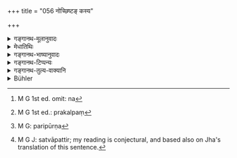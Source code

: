 +++
title = "056 नोच्छिष्टङ् कस्य"

+++

<details><summary>गङ्गानथ-मूलानुवादः</summary>

He should not give the leavings to anyone; he should not eat in between; he should not do over-rating; and he should not go any-where with particles of food still on him.—(56)
</details>

<details><summary>मेधातिथिः</summary>

पात्रीस्थम् अन्नम् आस्यस्पर्शदूषितम् **उच्छिष्टम्** उच्यते । तन् **न कस्यचिद् दद्याद्** अनेनैव सिद्धे स्नातकव्रतेषु यः शूद्रविषयः प्रतिषेधः स तत्रैव निरूपयिष्यते । चतुर्थ्यां प्राप्तायां षष्ठी संबन्धमात्रनिषेधार्था । ये ऽपि दत्तम् इदम् अस्मभ्यम् इति न विदुस् तेषाम् अपि भोजनाय न[^२०५] प्रकल्प्यं[^२०६] श्वबिडालादीनाम् । न ह्य् अत्र ददात्यर्थः परिपूर्णः[^२०७] स्वत्वनिवृत्तिमात्रं दातुः, परस्य स्वत्वापत्तिर्[^२०८] नास्ति । 


[^२०८]:
     M G J: satvāpattir; my reading is conjectural, and based also on Jha's translation of this sentence.


[^२०७]:
     M G: paripūrṇa


[^२०६]:
     M G 1st ed.: prakalpaṃ


[^२०५]:
     M G 1st ed. omit: na

- **अन्तरा**शब्दो मध्यवचनः । द्वौ भोजनकालौ सायं प्रातश् च । ततो ऽन्यस्मिन् काले न भुञ्जीत । अथ वा व्यवधाने **अन्तरा**शब्दः । त्यक्तभोजनव्यापारः क्रियान्तरेण व्यवधाय पुनस् तद् एव प्राक्पात्रगृहीतं न भुञ्जीत । स्मृत्यन्तरे तु विशेषः पठ्यते- "उत्थानाचमनव्यापेतम्" इति (च्ड़्। ग्ध् १७.१९) । केचित् तु विच्छेदम् अन्तरम् आचक्षते । "सव्येन पाणिना पात्रम् अन्वालभ्य दक्षिणेनावदाय प्राणायास्ये जुहोति" इति श्रूयते । तत्र यः सव्येन पात्रस्यानुग्रहस् तदनन्तरम् । 

- **न चैवात्यशनम्** अतिमात्रम् अशनं **कुर्यात्** । एतच् चानारोग्यकारणं गुरुविरुद्धादीनां प्रदर्शनार्थम् । हेतूपदेशान् मात्राशितायाश् चायुर्वेदाद् अतिमात्रता बोद्धव्या । यावद् अशितम् अन्नम् उदरपूरं न करोति सम्यग् जीर्यति तावद् अशितव्यम् । त्रयः कुक्षेर् भागाः, अध्यर्धम् अन्नस्य भागार्धं पानस्य भागो दोषसंचाराय । अन्यथानारोग्यम् । 

- **न चोच्छित्ष्टः क्वचिद् व्रजेत्** । अतश् चोच्छिष्टम् अपनीय शुचित्वम् आपादिते तस्मिन्न् एव देश आचान्तव्यम् ॥ २.५६ ॥
</details>

<details><summary>गङ्गानथ-भाष्यानुवादः</summary>

The food left in the dish, and become unclean by being touched with the
mouth, is called, ‘*leavings*;’—this he should not give to anyone. The
prohibition of the offering of the leavings to any person being already
contained in this verse, the necessity of having another prohibition of
the offering of the leavings to a *Śūdra*,—which we find among the
duties of the *Snātakā*—we shall explain in connection with the latter
verse.

\[In ‘*Kasyachit*’ \] though the dative would he the proper form, we
have the genitive in the sense of ‘relationship in general,’ and what is
meant is that it should not he given even to such living beings as do
not understand that a certain thing has been given to them,—such for
instance, as dogs and cats; in this latter case the act cannot he called
‘*giving*’ in its full sense; as it involves merely the cessation of the
proprietary right of the giver, it does not involve the producing of the
proprietary right in the recipient \[that is why the Dative could not he
rightly used: which could imply both *giving* and *receiving* \].

The phrase ‘*antarā*’ ‘*in between*,’ means *middle*. There are two
times for meals—morning and evening; and one should not eat between
these meals. Or, ‘*in* *between*’ may mean *interruption*; in which case
the meaning is that ‘having once left off the act of eating, and having
interrupted it by some other act, he should not eat the food left in the
same dish.’ Another *Smṛti* lays down the specific rule that ‘one should
avoid eating interrupted by rising and washing.’ Others again have
explained the phrase ‘*antarā*,’ as meaning *disconnection*. The *Śruti*
having declared that ‘holding the dish with the left hand, ono should
take up the morsel with the right hand and then offer it to the
Life-breath in the mouth,’—it is the *omitting of the act of holding the
dish with the left hand* which is meant by the terms ‘*antarā*.’

‘*Be should not do over-eating*’;—one should not eat too much. This is
with a view to health, and hence implies the avoidance of such food as
may he either indigestible or unsuitable. Specially because the advice
is based upon reason. What is ‘*over-eating*’ can he learnt from the
Āyurveda. The sense is that one should eat only that quantity of food
which does not quite fill the stomach, and which is properly digested.
Of the three parts into which the stomach is divided, one part itself
should bo filled with food, half a part with water, and one part should
be left for the action of the bodily humours. If this is not done,
health suffers.

‘*He should not go anywhere teiṭh particles of food still on him*’;—on
the very spot where he has oaten, he should clean himself by removing
all particles of food from the body and then wash his hands and mouth
without rising from the place.—(50)
</details>

<details><summary>गङ्गानथ-टिप्पन्यः</summary>

The second half of this verse is quoted in *Vīramitrodaya* (Saṃskāra, p.
458); in *Aparārka* (p. 61) in support of the view that by avoiding
over-eating one acquires health;—and in *Smṛticandrikā* (Saṃskāra, p.
115).
</details>

<details><summary>गङ्गानथ-तुल्य-वाक्यानि</summary>

**(Verse 56-57)  
**

*Āpastamba-Dharmasūtra*, 1. 3. 36-10.—‘After eating, he should himself
wash the dish; he should not have any leavings; what he does not eat he
should bury in the ground; or throw into water.’

*Āpastamba*, 1. 11- 31. 22.—‘He should not offer the leavings to a
non-Brāhmaṇa.’

*Āpastamba*, 2.1.2-3.—‘He should eat twice; never satiating himself with
food.’

*Vaśiṣṭha* (Aparārka, p. 61).—‘For the ascetic the meal should consist
of eight morsels, for the hermit, sixteen, for the householder,
thirty-two; for the student, there is no limit.’

\[This same text is quoted in Parāśaramādhava, p. 370, as from
Āpastamba. \]

*Vaśiṣṭha*, 17.—‘Leavings or no leavings,—he should not offer the food
to a Śūdra.’

*Vaśiṣṭha*, 11.17.—‘Leavings, except those of the Teacher, should never
be eaten; nor one’s own leavings.’

*Āpastamba-Dharmasūtra*, 2. 7. 17. 12.—‘He should not. offer the
leavings to any one who does not possess the necessary qualifications.’

*Viṣṇu-Smṛti*, 67. 36.—‘One should not eat clarified butter, with mouth
unclean.’

*Baudhāyana-Dharmasūtra*, 1. 2. 37.—‘Leavings should he avoided.’

*Saṃvarta* (Aparārka, p. 61).—‘Eating in the morning and in the evening
has been prescribed for men, by the gods; one shall not eat in between
these two meals; this practice is equal to the Agnihotra.’

*Mahābhārata*. (Aśvamedhika-Parāśaramādhava, p. 370).—‘One should never
overeat himself, nor eat too little.’

*Pulastya* (Do.). One shall never eat all that is served to him, except
curd, butter, fruits, milk, honey, and *sattu*.’

*Brahmapurāṇa* (Do., p. 372).—‘He shall not leave food needlessly; he
shall not go anywhere with particles of food still on him.’

*Gautama-Dharmasūtra*, 2.47.—‘\[He should eat\] contentedly. not
greedily.’

*Gautama-Dharmasūtra* (Parāśaramādhava, p. 371).—‘Morning and evening,
he shall eat food, which has been worshipped, without decrying it.’
</details>

<details><summary>Bühler</summary>

056	Let him not give to any man what he leaves, and beware of eating between (the two meal-times); let him not over-eat himself, nor go anywhere without having purified himself (after his meal).
</details>
